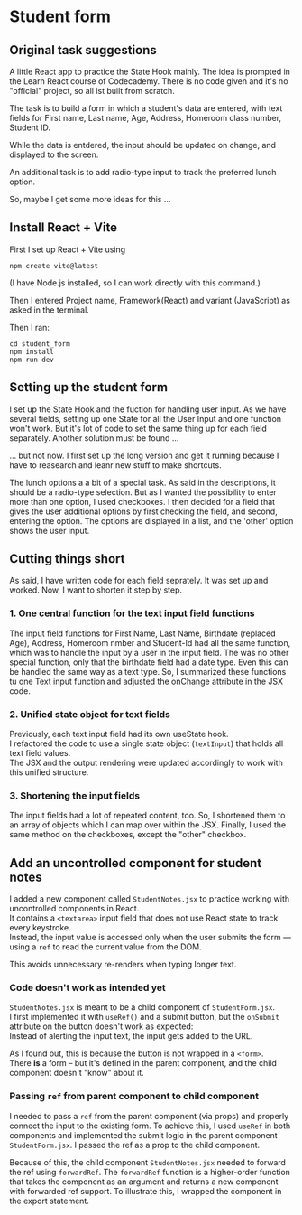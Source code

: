 # Student form

## Original task suggestions

A little React app to practice the State Hook mainly. The idea is prompted in the Learn React course of Codecademy. There is no code given and it's no "official" project, so all ist built from scratch.

The task is to build a form in which a student's data are entered, with text fields for First name, Last name, Age, Address, Homeroom class number, Student ID.

While the data is entdered, the input should be updated on change, and displayed to the screen.

An additional task is to add radio-type input to track the preferred lunch option.

So, maybe I get some more ideas for this ...

## Install React + Vite
First I set up React + Vite using

```
npm create vite@latest
```
(I have Node.js installed, so I can work directly with this command.)

Then I entered Project name, Framework(React) and variant (JavaScript) as asked in the terminal.

Then I ran:

```
cd student_form
npm install
npm run dev
```
## Setting up the student form 

I set up the State Hook and the fuction for handling user input.
As we have several fields, setting up one State for all the User Input and one function won't work. But it's lot of code to set the same thing up for each field separately. Another solution must be found ...

... but not now. I first set up the long version and get it running because I have to reasearch and leanr new stuff to make shortcuts.

The lunch options a a bit of a special task. As said in the descriptions, it should be a radio-type selection. But as I wanted the possibility to enter more than one option, I used checkboxes. I then decided for a field that gives the user additional options by first checking the field, and second, entering the option. 
The options are displayed in a list, and the 'other' option shows the user input.

## Cutting things short

As said, I have written code for each field seprately. It was set up and worked. Now, I want to shorten it step by step.

### 1. One central function for the text input field functions
The input field functions for First Name, Last Name, Birthdate (replaced Age), Address, Homeroom nmber and Student-Id had all the same function, which was to handle the input by a user in the input field. The was no other special function, only that the birthdate field had a date type. Even this can be handled the same way as a text type. So, I summarized these functions tu one Text input function and adjusted the onChange attribute in the JSX code.

### 2. Unified state object for text fields
Previously, each text input field had its own useState hook.  
I refactored the code to use a single state object (`textInput`) that holds all text field values.  
The JSX and the output rendering were updated accordingly to work with this unified structure.

### 3. Shortening the input fields
The input fields had a lot of repeated content, too. So, I shortened them to an array of objects which I can map over within the JSX.
Finally, I used the same method on the checkboxes, except the "other" checkbox.


## Add an uncontrolled component for student notes

I added a new component called `StudentNotes.jsx` to practice working with uncontrolled components in React.  
It contains a `<textarea>` input field that does not use React state to track every keystroke.  
Instead, the input value is accessed only when the user submits the form — using a `ref` to read the current value from the DOM.

This avoids unnecessary re-renders when typing longer text.

### Code doesn't work as intended yet

`StudentNotes.jsx` is meant to be a child component of `StudentForm.jsx`.  
I first implemented it with `useRef()` and a submit button, but the `onSubmit` attribute on the button doesn't work as expected:  
Instead of alerting the input text, the input gets added to the URL.

As I found out, this is because the button is not wrapped in a `<form>`.  
There **is** a form – but it's defined in the parent component, and the child component doesn't "know" about it.

### Passing `ref` from parent component to child component

I needed to pass a `ref` from the parent component (via props) and properly connect the input to the existing form. To achieve this, I used `useRef` in both components and implemented the submit logic in the parent component `StudentForm.jsx`. I passed the ref as a prop to the child component.

Because of this, the child component `StudentNotes.jsx` needed to forward the ref using `forwardRef`. The `forwardRef` function is a higher-order function that takes the component as an argument and returns a new component with forwarded ref support. To illustrate this, I wrapped the component in the export statement.
